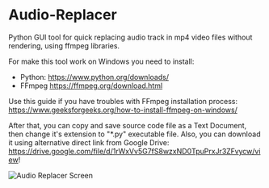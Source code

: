 # Audio-Replacer
Python GUI tool for quick replacing audio track in mp4 video files without rendering, using ffmpeg libraries.

For make this tool work on Windows you need to install:
- Python: https://www.python.org/downloads/ 
- FFmpeg https://ffmpeg.org/download.html 

Use this guide if you have troubles with FFmpeg installation process: https://www.geeksforgeeks.org/how-to-install-ffmpeg-on-windows/

After that, you can copy and save source code file as a Text Document, then change it's extension to "*.py" executable file. 
Also, you can download it using alternative direct link from Google Drive: https://drive.google.com/file/d/1rWxVv5G7fS8wzxND0TpuPrxJr3ZFvycw/view!

![Audio Replacer Screen](https://user-images.githubusercontent.com/110354068/182044385-594fe99a-bba7-47c9-a638-51d9952bc4f9.jpg)
